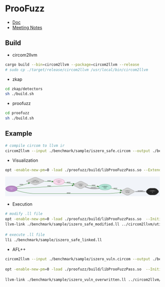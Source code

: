 # ProoFuzz

- [Doc](./doc/)
- [Meeting Notes](./NOTE.md)

## Build

- circom2llvm

```bash
cargo build --bin=circom2llvm --package=circom2llvm --release
# sudo cp ./target/release/circom2llvm /usr/local/bin/circom2llvm
```

- zkap

```bash
cd zkap/detectors
sh ./build.sh
```

- proofuzz

```bash
cd proofuzz
sh ./build.sh
```


## Example

```bash
# compile circom to llvm ir
circom2llvm --input ./benchmark/sample/iszero_safe.circom --output ./benchmark/sample/
```

- Visualization

```bash
opt -enable-new-pm=0 -load ./proofuzz/build/libProoFuzzPass.so --ExtendedPrintGraphviz -S ./benchmark/sample/iszero_safe.ll -o /dev/null 2> ./benchmark/sample/iszero_safe.dot
```

<img src="./benchmark/sample/iszero_safe_graphviz.svg" width=900>


- Execution

```bash
# modify .ll file 
opt -enable-new-pm=0 -load ./proofuzz/build/libProoFuzzPass.so  --InitializeConstraintPass --MainAdderPass -S ./benchmark/sample/iszero_safe.ll -o ./benchmark/sample/iszero_safe_modified.ll
llvm-link ./benchmark/sample/iszero_safe_modified.ll ../circom2llvm/utils/field_operations.ll -o ./benchmark/sample/iszero_safe_linked.ll

# execute .ll file
lli ./benchmark/sample/iszero_safe_linked.ll
```

- AFL++

```bash
circom2llvm --input ./benchmark/sample/iszero_vuln.circom --output ./benchmark/sample/

opt -enable-new-pm=0 -load ./proofuzz/build/libProoFuzzPass.so  --InitializeConstraintPass --MainAdderPass --enable-overwrite-free-variables --printout-outputs --printout-constraints -S ./benchmark/sample/iszero_vuln.ll -o ./benchmark/sample/iszero_vuln_overwritten.ll

llvm-link ./benchmark/sample/iszero_vuln_overwritten.ll ../circom2llvm/utils/field_operations.ll -o ./benchmark/sample/iszero_vuln_overwritten_linked.ll
```